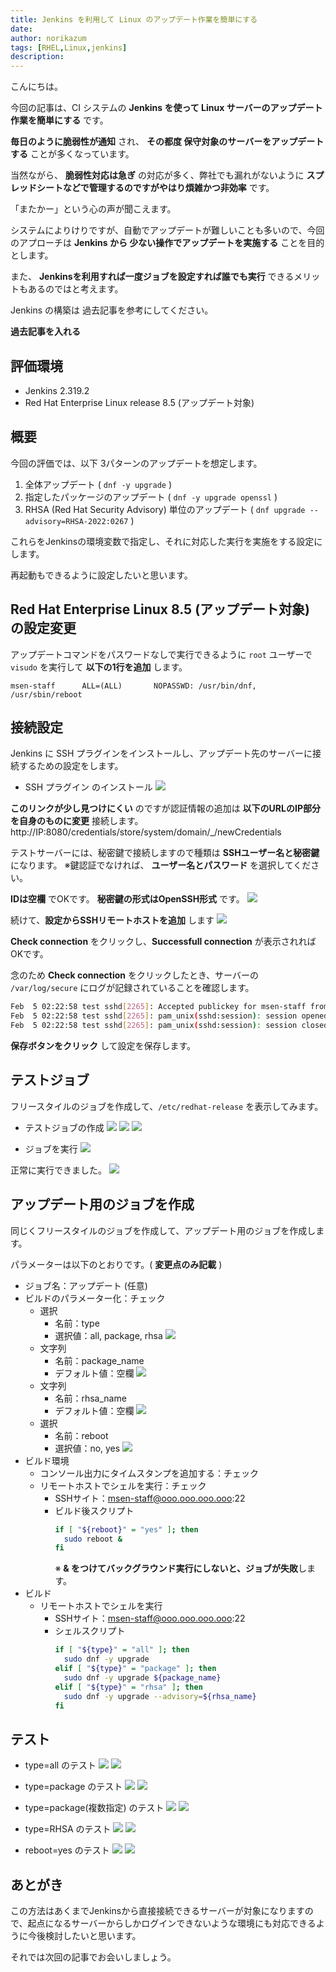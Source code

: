 ```yaml
---
title: Jenkins を利用して Linux のアップデート作業を簡単にする
date: 
author: norikazum
tags: [RHEL,Linux,jenkins]
description: 
---
```


こんにちは。

今回の記事は、CI システムの **Jenkins を使って Linux サーバーのアップデート作業を簡単にする** です。

**毎日のように脆弱性が通知** され、 **その都度 保守対象のサーバーをアップデートする** ことが多くなっています。

当然ながら、 **脆弱性対応は急ぎ** の対応が多く、弊社でも漏れがないように **スプレッドシートなどで管理するのですがやはり煩雑かつ非効率** です。

「またかー」という心の声が聞こえます。

システムによりけりですが、自動でアップデートが難しいことも多いので、今回のアプローチは **Jenkins から 少ない操作でアップデートを実施する** ことを目的とします。

また、 **Jenkinsを利用すれば一度ジョブを設定すれば誰でも実行** できるメリットもあるのではと考えます。

Jenkins の構築は 過去記事を参考にしてください。

**過去記事を入れる**

## 評価環境
- Jenkins 2.319.2
- Red Hat Enterprise Linux release 8.5 (アップデート対象)

## 概要
今回の評価では、以下 3パターンのアップデートを想定します。
1. 全体アップデート ( `dnf -y upgrade` )
1. 指定したパッケージのアップデート ( `dnf -y upgrade openssl` )
1. RHSA (Red Hat Security Advisory) 単位のアップデート ( `dnf upgrade --advisory=RHSA-2022:0267` )

これらをJenkinsの環境変数で指定し、それに対応した実行を実施をする設定にします。

再起動もできるように設定したいと思います。

## Red Hat Enterprise Linux 8.5 (アップデート対象) の設定変更
アップデートコマンドをパスワードなしで実行できるように `root` ユーザーで `visudo` を実行して **以下の1行を追加** します。

`msen-staff      ALL=(ALL)       NOPASSWD: /usr/bin/dnf, /usr/sbin/reboot`

## 接続設定
Jenkins に SSH プラグインをインストールし、アップデート先のサーバーに接続するための設定をします。

- SSH プラグイン のインストール
    ![](images/2022-02-05_15h55_51.jpg)

**このリンクが少し見つけにくい** のですが認証情報の追加は **以下のURLのIP部分を自身のものに変更** 接続します。
http://IP:8080/credentials/store/system/domain/_/newCredentials

テストサーバーには、秘密鍵で接続しますので種類は **SSHユーザー名と秘密鍵** になります。
※鍵認証でなければ、 **ユーザー名とパスワード** を選択してください。

**IDは空欄** でOKです。
**秘密鍵の形式はOpenSSH形式** です。
    ![](images/2022-02-05_16h04_30.jpg)

続けて、**設定からSSHリモートホストを追加** します
    ![](images/2022-02-05_16h14_10.jpg)

**Check connection** をクリックし、**Successfull connection** が表示されればOKです。

念のため **Check connection** をクリックしたとき、サーバーの `/var/log/secure` にログが記録されていることを確認します。

```bash
Feb  5 02:22:58 test sshd[2265]: Accepted publickey for msen-staff from 192.168.10.254 port 43144 ssh2: RSA SHA256:d9cJIMZRXt5xUnnVyX1vZDLIN+hlyOId5411VB8Z3ss
Feb  5 02:22:58 test sshd[2265]: pam_unix(sshd:session): session opened for user msen-staff by (uid=0)
Feb  5 02:22:58 test sshd[2265]: pam_unix(sshd:session): session closed for user msen-staff
```

**保存ボタンをクリック** して設定を保存します。

## テストジョブ

フリースタイルのジョブを作成して、`/etc/redhat-release` を表示してみます。
- テストジョブの作成
    ![](images/2022-02-05_16h25_16.jpg)
    ![](images/2022-02-05_16h27_38.jpg)
    ![](images/2022-02-05_16h28_56.jpg)

- ジョブを実行
    ![](images/2022-02-05_16h29_25.jpg)

正常に実行できました。
![](images/2022-02-05_16h30_44.jpg)


## アップデート用のジョブを作成

同じくフリースタイルのジョブを作成して、アップデート用のジョブを作成します。

パラメーターは以下のとおりです。( **変更点のみ記載** )

- ジョブ名：アップデート (任意)
- ビルドのパラメーター化：チェック
    - 選択
        - 名前：type
        - 選択値：all, package, rhsa
    ![](images/2022-02-05_21h33_38.jpg)
    - 文字列
        - 名前：package_name
        - デフォルト値：空欄
    ![](images/2022-02-05_21h58_04.jpg)
    - 文字列
        - 名前：rhsa_name
        - デフォルト値：空欄
    ![](images/2022-02-05_21h34_35.jpg)
    - 選択
        - 名前：reboot
        - 選択値：no, yes
    ![](images/2022-02-05_21h34_56.jpg)
- ビルド環境
    - コンソール出力にタイムスタンプを追加する：チェック
    - リモートホストでシェルを実行：チェック
        - SSHサイト：msen-staff@ooo.ooo.ooo.ooo:22
        - ビルド後スクリプト
            ```bash
            if [ "${reboot}" = "yes" ]; then
              sudo reboot &
            fi
            ```
            ※ **& をつけてバックグラウンド実行にしないと、ジョブが失敗**します。
- ビルド
    - リモートホストでシェルを実行
        - SSHサイト：msen-staff@ooo.ooo.ooo.ooo:22
        - シェルスクリプト
            ```bash
            if [ "${type}" = "all" ]; then
              sudo dnf -y upgrade
            elif [ "${type}" = "package" ]; then
              sudo dnf -y upgrade ${package_name}
            elif [ "${type}" = "rhsa" ]; then
              sudo dnf -y upgrade --advisory=${rhsa_name}
            fi
            ```
    
## テスト
- type=all のテスト
    ![](images/2022-02-05_21h59_27.jpg)
    ![](images/2022-02-05_17h43_20.jpg)

- type=package のテスト
    ![](images/2022-02-05_22h01_27.jpg)
    ![](images/2022-02-05_18h02_38.jpg)

- type=package(複数指定) のテスト
    ![](images/2022-02-05_22h03_14.jpg)
    ![](images/2022-02-05_21h56_36.jpg)

- type=RHSA のテスト
    ![](images/2022-02-05_22h02_19.jpg)
    ![](images/2022-02-05_21h30_46.jpg)

- reboot=yes のテスト
    ![](images/2022-02-05_21h36_12.jpg)
    ![](images/2022-02-05_22h31_26.jpg)

## あとがき
この方法はあくまでJenkinsから直接接続できるサーバーが対象になりますので、起点になるサーバーからしかログインできないような環境にも対応できるように今後検討したいと思います。

それでは次回の記事でお会いしましょう。
